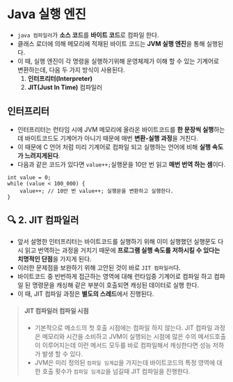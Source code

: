 # Java 실행 엔진

- `java 컴파일러`가 **소스 코드**를 **바이트 코드**로 컴파일 한다.
- 클래스 로더에 의해 메모리에 적재된 바이트 코드는 **JVM 실행 엔진**을 통해 실행된다.
- 이 때, 실행 엔진이 각 명령을 실행하기위해 운영체제가 이해 할 수 있는 기계어로 변환하는데, 다음 두 가지 방식이 사용된다.
  1. **인터프리터(Interpreter)**
  2. **JIT(Just In Time)** 컴파일러

## 인터프리터

- 인터프리터는 런타임 시에 JVM 메모리에 올라온 바이트코드를 **한 문장씩 실행**하는데 바이트코드도 기계어가 아니기 때문에 매번 **변환-실행 과정**을 거친다.
- 이 때문에 C 언어 처럼 미리 기계어로 컴파일 되고 실행하는 언어에 비해 **실행 속도가 느려지게된다**.
- 다음과 같은 코드가 있다면 `value++;`실행문을 10만 번 읽고 **매번 번역 하는 셈**이다.

```
int value = 0;
while (value < 100_000) {
    value++; // 10만 번 value++; 실행문을 변환하고 실행한다.
}
```

## 🔍 2. JIT 컴파일러 

- 앞서 설명한 인터프리터는 바이트코드를 실행하기 위해 이미 실행했던 실행문도 다시 읽고 번역하는 과정을 거치기 때문에 **프로그램 실행 속도를 저하시킬 수 있다는 치명적인 단점**을 가지게 된다.
- 이러한 문제점을 보완하기 위해 고안된 것이 바로 `JIT 컴파일러`다.
- 바이트코드 중 빈번하게 접근하는 영역에 대해 런타임중 기계어로 컴파일 하고 컴파일 된 명령문을 캐싱해 같은 부분이 호출되면 캐싱된 데이터로 실행 한다.
- 이 때, JIT 컴파일 과정은 **별도의 스레드**에서 진행된다.

> #### JIT 컴파일러 컴파일 시점
> - 기본적으로 메소드의 첫 호출 시점에는 컴파일 하지 않는다. JIT 컴파일 과정은 메모리와 시간을 소비하고 JVM이 실행되는 시점에 많은 수의 메서드호출이 이루어지는데 이런 메서드 모두를 바로 컴파일해서 캐싱한다면 성능 저하가 발생 할 수 있다.
> -   JVM은 미리 정의된 `컴파일 임계값`을 가지는데 바이트코드의 특정 영역에 대한 호출 횟수가 `컴파일 임계값`을 넘길때 JIT 컴파일을 진행한다.